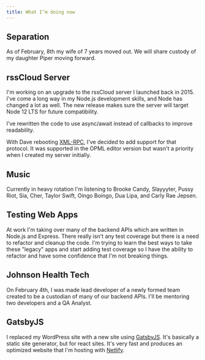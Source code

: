 ```yaml
---
title: What I’m doing now
---
```


## Separation

As of February, 8th my wife of 7 years moved out. We will share custody of my daughter Piper moving forward.

## rssCloud Server

I'm working on an upgrade to the rssCloud server I launched back in 2015. I've come a long way in my Node.js development skills, and Node has changed a lot as well. The new release makes sure the server will target Node 12 LTS for future compatibility.

I've rewritten the code to use async/await instead of callbacks to improve readability.

With Dave rebooting [XML-RPC](http://xmlrpc.com/), I've decided to add support for that protocol. It was supported in the OPML editor version but wasn't a priority when I created my server initially.

## Music

Currently in heavy rotation I'm listening to Brooke Candy, Slayyyter, Pussy Riot, Sia, Cher, Taylor Swift, Oingo Boingo, Dua Lipa, and Carly Rae Jepsen.

## Testing Web Apps

At work I'm taking over many of the backend APIs which are written in Node.js and Express. There really isn't any test coverage but there is a need to refactor and cleanup the code.  I'm trying to learn the best ways to take these "legacy" apps and start adding test coverage so I have the ability to refactor and have some confidence that I'm not breaking things.

## Johnson Health Tech

On February 4th, I was made lead developer of a newly formed team created to be a custodian of many of our backend APIs. I'll be mentoring two developers and a QA Analyst.

## GatsbyJS

I replaced my WordPress site with a new site using [GatsbyJS](https://www.gatsbyjs.org/). It's basically a static site generator, but for react sites. It's very fast and produces an optimized website that I'm hosting with [Netlify](https://www.netlify.com/).

